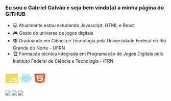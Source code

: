 ### Eu sou o Gabriel Galvão e seja bem vindo(a) a minha página do GITHUB

- 💻 Atualmente estou estudando Javascript, HTML e React
- 🎮 Gosto do universo de jogos digitais
- 📚 Graduando em Ciência e Tecnologia pela Universidade Federal do Rio Grande do Norte - UFRN
- 🏆 Formação técnica integrada em Programação de Jogos Digitais pelo Instituto Federal de Ciência e Tecnologia - IFRN


  
<div style="display: inline_block"><br>
  <img align="center" alt="GG-Js" height="30" width="40" src="https://raw.githubusercontent.com/devicons/devicon/master/icons/javascript/javascript-plain.svg">
  <img align="center" alt="GG-React" height="30" width="40" src="https://raw.githubusercontent.com/devicons/devicon/master/icons/react/react-original.svg">
  <img align="center" alt="GG-HTML" height="30" width="40" src="https://raw.githubusercontent.com/devicons/devicon/master/icons/html5/html5-original.svg">
</div>

###

<div> 
  <a href="https://www.instagram.com/ggalva1/" target="_blank"><img src="https://img.shields.io/badge/-Instagram-%23E4405F?style=for-the-badge&logo=instagram&logoColor=white" target="_blank"></a>
  <a href = "mailto:gabrielgm07@hotmail.com"><img src="https://img.shields.io/badge/Microsoft_Outlook-0078D4?style=for-the-badge&logo=microsoft-outlook&logoColor=white" target="_blank"></a>
  <a href="https://www.linkedin.com/in/gabriel-galv%C3%A3o-863197153/" target="_blank"><img src="https://img.shields.io/badge/-LinkedIn-%230077B5?style=for-the-badge&logo=linkedin&logoColor=white" target="_blank"></a> 
 
</div>
